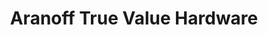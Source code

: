 ---
title: "Aranoff True Value Hardware"
url: /chicago/aranoff-true-value-hardware/
shop: hardware
---